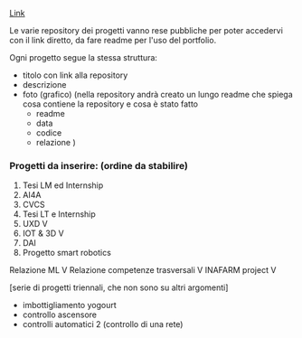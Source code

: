 [Link](url) 


Le varie repository dei progetti vanno rese pubbliche per poter accedervi con il link diretto, da fare readme per l'uso del portfolio.


Ogni progetto segue la stessa struttura:
- titolo con link alla repository
- descrizione
- foto (grafico)
(nella repository andrà creato un lungo readme che spiega cosa contiene 
la repository e  cosa è stato fatto
    - readme
    - data
    - codice
    - relazione 
    )

### Progetti da inserire: (ordine da stabilire)
1. Tesi LM ed Internship
2. AI4A
3. CVCS
4. Tesi LT e Internship
5. UXD                            V
6. IOT & 3D                       V
7. DAI
8. Progetto smart robotics

Relazione ML                      V
Relazione competenze trasversali  V
INAFARM project                   V

[serie di progetti triennali, che non sono su altri argomenti]
- imbottigliamento yogourt
- controllo ascensore
- controlli automatici 2 (controllo di una rete)
